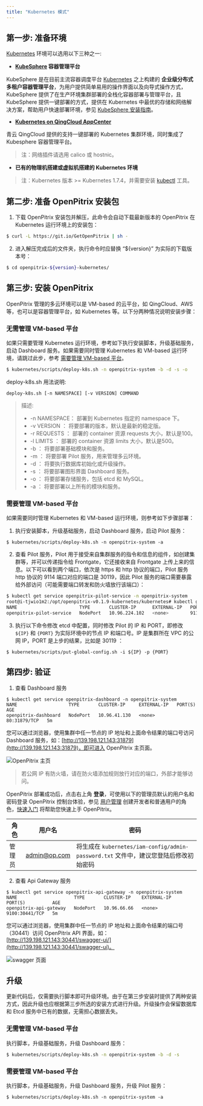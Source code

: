```yaml
---
title: "Kubernetes 模式"
---
```


## 第一步: 准备环境

[Kubernetes](https://kubernetes.io/) 环境可以选用以下三种之一:

* **[KubeSphere](https://kubesphere.io) 容器管理平台**

KubeSphere 是在目前主流容器调度平台 [Kubernetes](https://kubernetes.io) 之上构建的 **企业级分布式多租户容器管理平台**，为用户提供简单易用的操作界面以及向导式操作方式，KubeSphere 提供了在生产环境集群部署的全栈化容器部署与管理平台，且 KubeSphere 提供一键部署的方式，提供在 Kubernetes 中最优的存储和网络解决方案，帮助用户快速部署环境，参见 [KubeSphere 安装指南](https://docs.kubesphere.io/express/zh-CN/KubeSphere-Installer-Guide/)。

* **[Kubernetes on QingCloud AppCenter](https://docs.qingcloud.com/product/container/k8s)**

青云 QingCloud 提供的支持一键部署的 Kubernetes 集群环境，同时集成了 Kubesphere 容器管理平台。

> 注：网络插件请选用 calico 或 hostnic。

* **已有的物理机搭建或虚拟机搭建的 Kubernetes 环境**

> 注：Kubernetes 版本 >= Kubernetes 1.7.4，并需要安装 [kubectl](https://kubernetes.io/docs/tasks/tools/install-kubectl/) 工具。

## 第二步: 准备 OpenPitrix 安装包

1. 下载 OpenPitrix 安装包并解压，此命令会自动下载最新版本的 OpenPitrix 在 Kubernetes 运行环境上的安装包：

```bash
$ curl -L https://git.io/GetOpenPitrix | sh -
``` 

2. 进入解压完成后的文件夹，执行命令时应替换 “${version}” 为实际的下载版本号：

```bash
$ cd openpitrix-${version}-kubernetes/
```

## 第三步: 安装 OpenPitrix

OpenPitrix 管理的多云环境可以是 VM-based 的云平台，如 QingCloud、AWS 等，也可以是容器管理平台，如 Kubernetes 等。以下分两种情况说明安装步骤：

### 无需管理 VM-based 平台

如果只需要管理 Kubernetes 运行环境，参考如下执行安装脚本，升级基础服务，启动 Dashboard 服务。如果需要同时管理 Kubernetes 和 VM-based 运行环境，请跳过此步，参考 [需要管理 VM-based 平台](../kubernetes/#需要管理-vm-based-平台)。

```bash
$ kubernetes/scripts/deploy-k8s.sh -n openpitrix-system -b -d -s -o
```

deploy-k8s.sh 用法说明: 

```
deploy-k8s.sh [-n NAMESPACE] [-v VERSION] COMMAND
```
>  描述:
> -  -n NAMESPACE： 部署到 Kubernetes 指定的 namespace 下。
> -  -v VERSION  ： 将要部署的版本，默认是最新的稳定版。
> -  -r REQUESTS ： 部署的 container 资源 requests 大小，默认是100。
> -  -l LIMITS   ： 部署的 container 资源 limits 大小，默认是500。
> -  -b          ： 将要部署基础模块和服务。
> -  -m          ： 将要部署 Pilot 服务，用来管理多云环境。
> -  -d          ： 将要执行数据库初始化或升级操作。
> -  -s          ： 将要部署图形界面 Dashboard 服务。
> -  -o          ： 将要部署存储服务，包括 etcd 和 MySQL。
> -  -a          ： 将要部署以上所有的模块和服务。


### 需要管理 VM-based 平台

如果需要同时管理 Kubernetes 和 VM-based 运行环境，则参考如下步骤部署：

1. 执行安装脚本，升级基础服务，启动 Dashboard 服务，启动 Pilot 服务：

```
$ kubernetes/scripts/deploy-k8s.sh -n openpitrix-system -a
```

2. 查看 Pilot 服务，Pilot 用于接受来自集群服务的指令和信息的组件，如创建集群等，并可以传递指令给 Frontgate，它还接收来自 Frontgate 上传上来的信息。以下可以看到两个端口，依次是 https 和 http 协议的端口，Pilot 服务 http 协议的 9114 端口对应的端口是 30119，因此 Pilot 服务的端口需要暴露给外部访问（可能需要端口转发和防火墙放行该端口）：

```bash
$ kubectl get service openpitrix-pilot-service -n openpitrix-system
root@i-tjwio1m2:/opt/openpitrix-v0.1.9-kubernetes/kubernetes# kubectl get service openpitrix-pilot-service -n openpitrix-system
NAME                       TYPE       CLUSTER-IP      EXTERNAL-IP   PORT(S)                         AGE
openpitrix-pilot-service   NodePort   10.96.224.102   <none>        9110:31866/TCP, 9114:30119/TCP   5m
```

3. 执行以下命令修改 etcd 中配置，同时修改 Pilot 的 IP 和 PORT，即修改 `${IP}` 和 `{PORT}` 为实际环境中的节点 IP 和端口号。IP 是集群所在 VPC 的公网 IP，PORT 是上步的结果，比如是 30119 ：

```
$ kubernetes/scripts/put-global-config.sh -i ${IP} -p {PORT}
```

## 第四步: 验证

1. 查看 Dashboard 服务

```
$ kubectl get service openpitrix-dashboard -n openpitrix-system
NAME                   TYPE       CLUSTER-IP     EXTERNAL-IP   PORT(S)        AGE
openpitrix-dashboard   NodePort   10.96.41.130   <none>        80:31879/TCP   5m
```

您可以通过浏览器，使用集群中任一节点的 IP 地址和上面命令结果的端口号访问 Dashboard 服务，如：[http://139.198.121.143:31879](http://139.198.121.143:31879)，即可进入 OpenPitrix 主页面。

![OpenPitrix 主页](/dashboard-kubernetes.png)

> 若公网 IP 有防火墙，请在防火墙添加规则放行对应的端口，外部才能够访问。

OpenPitrix 部署成功后，点击右上角 **登录**，可使用以下的管理员默认的用户名和密码登录 OpenPitrix 控制台体验，参见 [用户管理](../user-management) 创建开发者和普通用户的角色，[快速入门](../user-quick-start) 将帮助您快速上手 OpenPitrix。


| 角色 |	用户名 |	密码 |
|-----|-----|-----|
| 管理员	| admin@op.com 	| 将生成在 `kubernetes/iam-config/admin-password.txt` 文件中，建议您登陆后修改初始密码 | 

2. 查看 Api Gateway 服务

```
$ kubectl get service openpitrix-api-gateway -n openpitrix-system
NAME                     TYPE       CLUSTER-IP    EXTERNAL-IP    PORT(S)          AGE
openpitrix-api-gateway   NodePort   10.96.66.66   <none>         9100:30441/TCP   5m
```

您可以通过浏览器，使用集群中任一节点的 IP 地址和上面命令结果的端口号（30441）访问 OpenPitrix API 界面，如：[http://139.198.121.143:30441/swagger-ui/](http://139.198.121.143:30441/swagger-ui)。

![swagger 页面](/swaggerUI-kubernetes.png)
    
## 升级

更新代码后，仅需要执行脚本即可升级环境。由于在第三步安装时提供了两种安装方式，因此升级也应根据第三步所选的安装方式进行升级。升级操作会保留数据库和 Etcd 服务中已有的数据，无需担心数据丢失。

###  无需管理 VM-based 平台

执行脚本，升级基础服务，升级 Dashboard 服务：

```bash
$ kubernetes/scripts/deploy-k8s.sh -n openpitrix-system -b -d -s
```

###  需要管理 VM-based 平台

执行脚本，升级基础服务，升级 Dashboard 服务，升级 Pilot 服务：

```
$ kubernetes/scripts/deploy-k8s.sh -n openpitrix-system -a
```